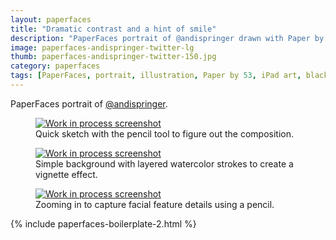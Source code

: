 ```yaml
---
layout: paperfaces
title: "Dramatic contrast and a hint of smile"
description: "PaperFaces portrait of @andispringer drawn with Paper by 53 on an iPad."
image: paperfaces-andispringer-twitter-lg
thumb: paperfaces-andispringer-twitter-150.jpg
category: paperfaces
tags: [PaperFaces, portrait, illustration, Paper by 53, iPad art, black and white]
---
```


PaperFaces portrait of [@andispringer](http://twitter.com/andispringer).

<figure>
	<a href="{{ site.url }}/images/paperfaces-andispringer-process-1-lg.jpg"><img src="{{ site.url }}/images/paperfaces-andispringer-process-1-600.jpg" alt="Work in process screenshot"></a>
	<figcaption>Quick sketch with the pencil tool to figure out the composition.</figcaption>
</figure>

<figure>
	<a href="{{ site.url }}/images/paperfaces-andispringer-process-2-lg.jpg"><img src="{{ site.url }}/images/paperfaces-andispringer-process-2-600.jpg" alt="Work in process screenshot"></a>
	<figcaption>Simple background with layered watercolor strokes to create a vignette effect.</figcaption>
</figure>

<figure>
	<a href="{{ site.url }}/images/paperfaces-andispringer-process-3-lg.jpg"><img src="{{ site.url }}/images/paperfaces-andispringer-process-3-600.jpg" alt="Work in process screenshot"></a>
	<figcaption>Zooming in to capture facial feature details using a pencil.</figcaption>
</figure>

{% include paperfaces-boilerplate-2.html %}